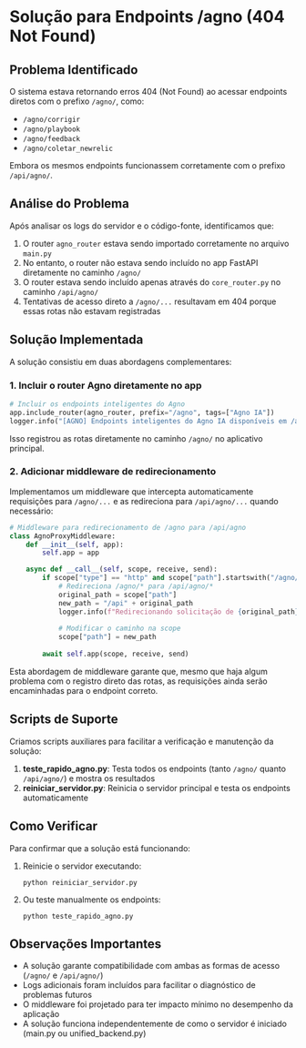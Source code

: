 # Solução para Endpoints /agno (404 Not Found)

## Problema Identificado

O sistema estava retornando erros 404 (Not Found) ao acessar endpoints diretos com o prefixo `/agno/`, como:
- `/agno/corrigir`
- `/agno/playbook`
- `/agno/feedback`
- `/agno/coletar_newrelic`

Embora os mesmos endpoints funcionassem corretamente com o prefixo `/api/agno/`.

## Análise do Problema

Após analisar os logs do servidor e o código-fonte, identificamos que:

1. O router `agno_router` estava sendo importado corretamente no arquivo `main.py`
2. No entanto, o router não estava sendo incluído no app FastAPI diretamente no caminho `/agno/`
3. O router estava sendo incluído apenas através do `core_router.py` no caminho `/api/agno/`
4. Tentativas de acesso direto a `/agno/...` resultavam em 404 porque essas rotas não estavam registradas

## Solução Implementada

A solução consistiu em duas abordagens complementares:

### 1. Incluir o router Agno diretamente no app

```python
# Incluir os endpoints inteligentes do Agno
app.include_router(agno_router, prefix="/agno", tags=["Agno IA"])
logger.info("[AGNO] Endpoints inteligentes do Agno IA disponíveis em /agno")
```

Isso registrou as rotas diretamente no caminho `/agno/` no aplicativo principal.

### 2. Adicionar middleware de redirecionamento

Implementamos um middleware que intercepta automaticamente requisições para `/agno/...` e as redireciona para `/api/agno/...` quando necessário:

```python
# Middleware para redirecionamento de /agno para /api/agno
class AgnoProxyMiddleware:
    def __init__(self, app):
        self.app = app

    async def __call__(self, scope, receive, send):
        if scope["type"] == "http" and scope["path"].startswith("/agno/"):
            # Redireciona /agno/* para /api/agno/*
            original_path = scope["path"]
            new_path = "/api" + original_path
            logger.info(f"Redirecionando solicitação de {original_path} para {new_path}")
            
            # Modificar o caminho na scope
            scope["path"] = new_path
        
        await self.app(scope, receive, send)
```

Esta abordagem de middleware garante que, mesmo que haja algum problema com o registro direto das rotas, as requisições ainda serão encaminhadas para o endpoint correto.

## Scripts de Suporte

Criamos scripts auxiliares para facilitar a verificação e manutenção da solução:

1. **teste_rapido_agno.py**: Testa todos os endpoints (tanto `/agno/` quanto `/api/agno/`) e mostra os resultados
2. **reiniciar_servidor.py**: Reinicia o servidor principal e testa os endpoints automaticamente

## Como Verificar

Para confirmar que a solução está funcionando:

1. Reinicie o servidor executando:
   ```
   python reiniciar_servidor.py
   ```

2. Ou teste manualmente os endpoints:
   ```
   python teste_rapido_agno.py
   ```

## Observações Importantes

- A solução garante compatibilidade com ambas as formas de acesso (`/agno/` e `/api/agno/`)
- Logs adicionais foram incluídos para facilitar o diagnóstico de problemas futuros
- O middleware foi projetado para ter impacto mínimo no desempenho da aplicação
- A solução funciona independentemente de como o servidor é iniciado (main.py ou unified_backend.py)
